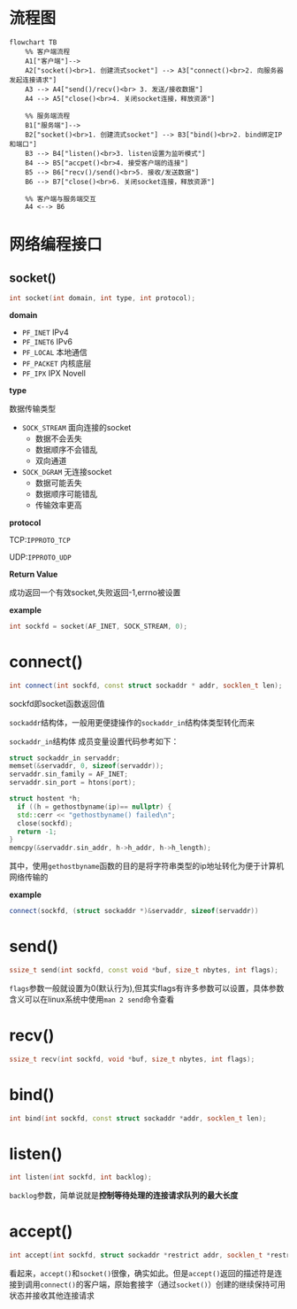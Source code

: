 # 流程图
```mermaid
flowchart TB
    %% 客户端流程
    A1["客户端"]-->
    A2["socket()<br>1. 创建流式socket"] --> A3["connect()<br>2. 向服务器发起连接请求"]
    A3 --> A4["send()/recv()<br> 3. 发送/接收数据"]
    A4 --> A5["close()<br>4. 关闭socket连接，释放资源"]

    %% 服务端流程
    B1["服务端"]-->
    B2["socket()<br>1. 创建流式socket"] --> B3["bind()<br>2. bind绑定IP和端口"]
    B3 --> B4["listen()<br>3. listen设置为监听模式"]
    B4 --> B5["accpet()<br>4. 接受客户端的连接"]
    B5 --> B6["recv()/send()<br>5. 接收/发送数据"]
    B6 --> B7["close()<br>6. 关闭socket连接，释放资源"]

    %% 客户端与服务端交互
    A4 <--> B6
```
# 网络编程接口
## socket()
```cpp
int socket(int domain, int type, int protocol);
```
**domain**

- `PF_INET`           IPv4
- `PF_INET6`         IPv6
- `PF_LOCAL`         本地通信
- `PF_PACKET`       内核底层
- `PF_IPX`             IPX Novell

**type**

数据传输类型

- `SOCK_STREAM`       面向连接的socket
  - 数据不会丢失
  - 数据顺序不会错乱
  - 双向通道
- `SOCK_DGRAM`         无连接socket
  - 数据可能丢失
  - 数据顺序可能错乱
  - 传输效率更高

**protocol**

TCP:`IPPROTO_TCP`

UDP:`IPPROTO_UDP`

**Return Value**

成功返回一个有效socket,失败返回-1,errno被设置

**example**
```cpp
int sockfd = socket(AF_INET, SOCK_STREAM, 0);
```

# connect()
```cpp
int connect(int sockfd, const struct sockaddr * addr, socklen_t len);
```
sockfd即socket函数返回值

`sockaddr`结构体，一般用更便捷操作的`sockaddr_in`结构体类型转化而来

`sockaddr_in`结构体 成员变量设置代码参考如下：
```cpp
struct sockaddr_in servaddr;
memset(&servaddr, 0, sizeof(servaddr));
servaddr.sin_family = AF_INET;
servaddr.sin_port = htons(port);

struct hostent *h;
  if ((h = gethostbyname(ip)== nullptr) {
  std::cerr << "gethostbyname() failed\n";
  close(sockfd);
  return -1;
}
memcpy(&servaddr.sin_addr, h->h_addr, h->h_length);
```
其中，使用`gethostbyname`函数的目的是将字符串类型的ip地址转化为便于计算机网络传输的

**example**
```cpp
connect(sockfd, (struct sockaddr *)&servaddr, sizeof(servaddr))
```

# send()
```cpp
ssize_t send(int sockfd, const void *buf, size_t nbytes, int flags);
```

`flags`参数一般就设置为0(默认行为),但其实flags有许多参数可以设置，具体参数含义可以在linux系统中使用`man 2 send`命令查看

# recv()
```cpp
ssize_t recv(int sockfd, void *buf, size_t nbytes, int flags);
```

# bind()
```cpp
int bind(int sockfd, const struct sockaddr *addr, socklen_t len);
```

# listen()
```cpp
int listen(int sockfd, int backlog);
```

`backlog`参数，简单说就是**控制等待处理的连接请求队列的最大长度**

# accept()
```cpp
int accept(int sockfd, struct sockaddr *restrict addr, socklen_t *restrict len);
```

看起来，`accept()`和`socket()`很像，确实如此。但是`accept()`返回的描述符是连接到调用`connect()`的客户端，原始套接字（通过`socket()`）创建的继续保持可用状态并接收其他连接请求
